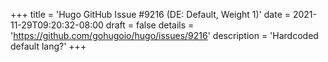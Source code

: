 +++
title = 'Hugo GitHub Issue #9216 (DE: Default, Weight 1)'
date = 2021-11-29T09:20:32-08:00
draft = false
details = 'https://github.com/gohugoio/hugo/issues/9216'
description = 'Hardcoded default lang?'
+++
